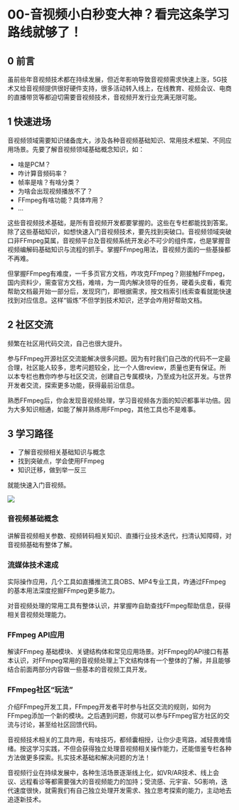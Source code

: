# 00-音视频小白秒变大神？看完这条学习路线就够了！

## 0 前言

虽前些年音视频技术都在持续发展，但近年影响导致音视频需求快速上涨，5G技术又给音视频提供很好硬件支持，很多活动转入线上，在线教育、视频会议、电商的直播带货等都迫切需要音视频技术，音视频开发行业充满无限可能。

## 1 快速进场

音视频领域需要知识储备庞大，涉及各种音视频基础知识、常用技术框架、不同应用场景。先要了解音视频领域基础概念知识，如：

- 啥是PCM？
- 咋计算音频码率？
- 帧率是啥？有啥分类？
- 为啥会出现视频播放不了？
- FFmpeg有啥功能？具体咋用？
- …

这些音视频技术基础，是所有音视频开发都要掌握的。这些在专栏都能找到答案。除了这些基础知识，如想快速入门音视频技术，要先找到突破口。音视频领域突破口非FFmpeg莫属，音视频平台及音视频系统开发必不可少的组件库，也是掌握音视频编解码基础知识与流程的抓手。掌握FFmpeg用法，音视频方面的一些基操都不再难。

但掌握FFmpeg有难度，一千多页官方文档，咋攻克FFmpeg？刚接触FFmpeg，国内资料少，需查官方文档，难啃，为一周内解决领导的任务，硬着头皮看，看完帮助文档最开始一部分后，发现窍门，即根据需求，按文档索引线索查看就能快速找到对应信息。这样“锻炼”不但学到技术知识，还学会咋用好帮助文档。

## 2 社区交流

频繁在社区用代码交流，自己也很大提升。

参与FFmpeg开源社区交流能解决很多问题。因为有时我们自己改的代码不一定最合理，社区能人较多，思考问题较全，比一个人做review，质量也更有保证。所以本专栏也教你咋参与社区交流，创建自己专属模块，乃至成为社区开发。与世界开发者交流，探索更多功能，获得最前沿信息。

熟悉FFmpeg后，你会发现音视频处理，学习音视频各方面的知识都事半功倍。因为大多知识相通，如能了解并熟练用FFmpeg，其他工具也不是难事。

## 3 学习路径

- 了解音视频相关基础知识与概念
- 找到突破点，学会使用FFmpeg
- 知识迁移，做到举一反三

就能快速入门音视频。

![](/Users/javaedge/Downloads/IDEAProjects/java-edge-master/assets/image-20241110210825571.png)

### 音视频基础概念

讲解音视频相关参数、视频转码相关知识、直播行业技术迭代，扫清认知障碍，对音视频基础有整体了解。

### 流媒体技术速成

实际操作应用，几个工具如直播推流工具OBS、MP4专业工具，咋通过FFmpeg的基本用法深度挖掘FFmpeg更多能力。

对音视频处理的常用工具有整体认识，并掌握咋自助查找FFmpeg帮助信息，获得相关音视频处理能力。

### FFmpeg API应用

解读FFmpeg 基础模块、关键结构体和常见应用场景。对FFmpeg的API接口有基本认识，对FFmpeg常用的音视频处理上下文结构体有一个整体的了解，并且能够结合前面两部分内容做一些基本的音视频工具开发。

### FFmpeg社区“玩法”

介绍FFmpeg开发工具，FFmpeg开发者平时参与社区交流的规则，如何为FFmpeg添加一个新的模块。之后遇到问题，你就可以参与FFmpeg官方社区的交流与讨论，甚至给社区回馈代码。

音视频技术相关的工具咋用，有啥技巧，都倾囊相授，让你少走弯路，减轻畏难情绪。按这学习实践，不但会获得独立处理音视频相关操作能力，还能借鉴专栏各种方法做更多探索。扎实技术基础和解决问题的方法！

音视频行业在持续发展中，各种生活场景逐渐线上化，如VR/AR技术、线上会议、远程看诊等都需要强大的音视频能力的加持；受流感、元宇宙、5G影响，迭代速度很快，就需我们有自己独立处理开发需求、独立思考探索的能力，主动地去追逐新技术。